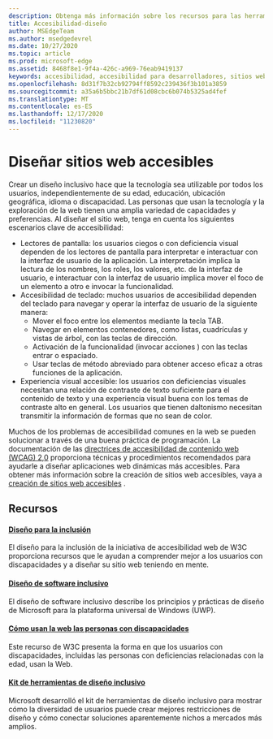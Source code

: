 ```yaml
---
description: Obtenga más información sobre los recursos para las herramientas de diseño inclusivas y los procedimientos recomendados.
title: Accesibilidad-diseño
author: MSEdgeTeam
ms.author: msedgedevrel
ms.date: 10/27/2020
ms.topic: article
ms.prod: microsoft-edge
ms.assetid: 8468f8e1-9f4a-426c-a969-76eab9419137
keywords: accesibilidad, accesibilidad para desarrolladores, sitios web accesibles, Edge, desarrollo web, ARIA, desarrollador, UIA, automatización de la interfaz de usuario
ms.openlocfilehash: 8d31f7b32cb92794ff8592c239436f3b101a3859
ms.sourcegitcommit: a35a6b5bbc21b7df61d08cbc6b074b5325ad4fef
ms.translationtype: MT
ms.contentlocale: es-ES
ms.lasthandoff: 12/17/2020
ms.locfileid: "11230820"
---
```

# Diseñar sitios web accesibles  

Crear un diseño inclusivo hace que la tecnología sea utilizable por todos los usuarios, independientemente de su edad, educación, ubicación geográfica, idioma o discapacidad.  Las personas que usan la tecnología y la exploración de la web tienen una amplia variedad de capacidades y preferencias.  Al diseñar el sitio web, tenga en cuenta los siguientes escenarios clave de accesibilidad:

*   Lectores de pantalla: los usuarios ciegos o con deficiencia visual dependen de los lectores de pantalla para interpretar e interactuar con la interfaz de usuario de la aplicación.  La interpretación implica la lectura de los nombres, los roles, los valores, etc. de la interfaz de usuario, e interactuar con la interfaz de usuario implica mover el foco de un elemento a otro e invocar la funcionalidad.
*   Accesibilidad de teclado: muchos usuarios de accesibilidad dependen del teclado para navegar y operar la interfaz de usuario de la siguiente manera:
    *   Mover el foco entre los elementos mediante la tecla TAB.
    *   Navegar en elementos contenedores, como listas, cuadrículas y vistas de árbol, con las teclas de dirección.
    *   Activación de la funcionalidad \(invocar acciones \) con las teclas entrar o espaciado.
    *   Usar teclas de método abreviado para obtener acceso eficaz a otras funciones de la aplicación.
*   Experiencia visual accesible: los usuarios con deficiencias visuales necesitan una relación de contraste de texto suficiente para el contenido de texto y una experiencia visual buena con los temas de contraste alto en general.  Los usuarios que tienen daltonismo necesitan transmitir la información de formas que no sean de color.

Muchos de los problemas de accesibilidad comunes en la web se pueden solucionar a través de una buena práctica de programación.  La documentación de las [directrices de accesibilidad de contenido web (WCAG) 2,0](https://www.w3.org/TR/WCAG20) proporciona técnicas y procedimientos recomendados para ayudarle a diseñar aplicaciones web dinámicas más accesibles.  Para obtener más información sobre la creación de sitios web accesibles, vaya a [creación de sitios web accesibles](./build/index.md) .

## Recursos  

#### [Diseño para la inclusión](https://w3.org/WAI/users/Overview.html)  

El diseño para la inclusión de la iniciativa de accesibilidad web de W3C proporciona recursos que le ayudan a comprender mejor a los usuarios con discapacidades y a diseñar su sitio web teniendo en mente.

#### [Diseño de software inclusivo](https://msdn.microsoft.com/windows/uwp/accessibility/designing-inclusive-software)  

El diseño de software inclusivo describe los principios y prácticas de diseño de Microsoft para la plataforma universal de Windows (UWP).

#### [Cómo usan la web las personas con discapacidades](https://www.w3.org/WAI/intro/people-use-web/Overview.html)  

Este recurso de W3C presenta la forma en que los usuarios con discapacidades, incluidas las personas con deficiencias relacionadas con la edad, usan la Web.

#### [Kit de herramientas de diseño inclusivo](https://www.microsoft.com/design/practice#howwemake-section)  

Microsoft desarrolló el kit de herramientas de diseño inclusivo para mostrar cómo la diversidad de usuarios puede crear mejores restricciones de diseño y cómo conectar soluciones aparentemente nichos a mercados más amplios.
